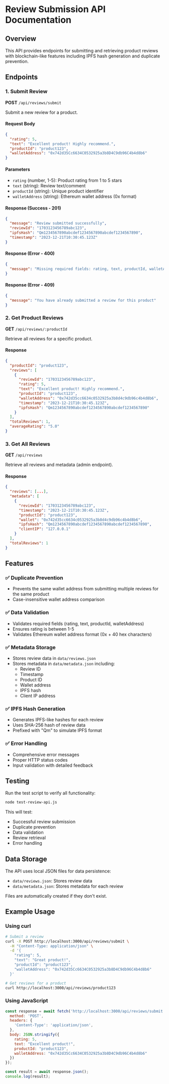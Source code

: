 # Review Submission API Documentation

## Overview
This API provides endpoints for submitting and retrieving product reviews with blockchain-like features including IPFS hash generation and duplicate prevention.

## Endpoints

### 1. Submit Review
**POST** `/api/reviews/submit`

Submit a new review for a product.

#### Request Body
```json
{
  "rating": 5,
  "text": "Excellent product! Highly recommend.",
  "productId": "product123",
  "walletAddress": "0x742d35Cc6634C0532925a3b8D4C9db96C4b4d8b6"
}
```

#### Parameters
- `rating` (number, 1-5): Product rating from 1 to 5 stars
- `text` (string): Review text/comment
- `productId` (string): Unique product identifier
- `walletAddress` (string): Ethereum wallet address (0x format)

#### Response (Success - 201)
```json
{
  "message": "Review submitted successfully",
  "reviewId": "1703123456789abc123",
  "ipfsHash": "Qm1234567890abcdef1234567890abcdef1234567890",
  "timestamp": "2023-12-21T10:30:45.123Z"
}
```

#### Response (Error - 400)
```json
{
  "message": "Missing required fields: rating, text, productId, walletAddress"
}
```

#### Response (Error - 409)
```json
{
  "message": "You have already submitted a review for this product"
}
```

### 2. Get Product Reviews
**GET** `/api/reviews/:productId`

Retrieve all reviews for a specific product.

#### Response
```json
{
  "productId": "product123",
  "reviews": [
    {
      "reviewId": "1703123456789abc123",
      "rating": 5,
      "text": "Excellent product! Highly recommend.",
      "productId": "product123",
      "walletAddress": "0x742d35cc6634c0532925a3b8d4c9db96c4b4d8b6",
      "timestamp": "2023-12-21T10:30:45.123Z",
      "ipfsHash": "Qm1234567890abcdef1234567890abcdef1234567890"
    }
  ],
  "totalReviews": 1,
  "averageRating": "5.0"
}
```

### 3. Get All Reviews
**GET** `/api/reviews`

Retrieve all reviews and metadata (admin endpoint).

#### Response
```json
{
  "reviews": [...],
  "metadata": [
    {
      "reviewId": "1703123456789abc123",
      "timestamp": "2023-12-21T10:30:45.123Z",
      "productId": "product123",
      "wallet": "0x742d35cc6634c0532925a3b8d4c9db96c4b4d8b6",
      "ipfsHash": "Qm1234567890abcdef1234567890abcdef1234567890",
      "clientIP": "127.0.0.1"
    }
  ],
  "totalReviews": 1
}
```

## Features

### ✅ Duplicate Prevention
- Prevents the same wallet address from submitting multiple reviews for the same product
- Case-insensitive wallet address comparison

### ✅ Data Validation
- Validates required fields (rating, text, productId, walletAddress)
- Ensures rating is between 1-5
- Validates Ethereum wallet address format (0x + 40 hex characters)

### ✅ Metadata Storage
- Stores review data in `data/reviews.json`
- Stores metadata in `data/metadata.json` including:
  - Review ID
  - Timestamp
  - Product ID
  - Wallet address
  - IPFS hash
  - Client IP address

### ✅ IPFS Hash Generation
- Generates IPFS-like hashes for each review
- Uses SHA-256 hash of review data
- Prefixed with "Qm" to simulate IPFS format

### ✅ Error Handling
- Comprehensive error messages
- Proper HTTP status codes
- Input validation with detailed feedback

## Testing

Run the test script to verify all functionality:

```bash
node test-review-api.js
```

This will test:
- Successful review submission
- Duplicate prevention
- Data validation
- Review retrieval
- Error handling

## Data Storage

The API uses local JSON files for data persistence:

- `data/reviews.json`: Stores review data
- `data/metadata.json`: Stores metadata for each review

Files are automatically created if they don't exist.

## Example Usage

### Using curl
```bash
# Submit a review
curl -X POST http://localhost:3000/api/reviews/submit \
  -H "Content-Type: application/json" \
  -d '{
    "rating": 5,
    "text": "Great product!",
    "productId": "product123",
    "walletAddress": "0x742d35Cc6634C0532925a3b8D4C9db96C4b4d8b6"
  }'

# Get reviews for a product
curl http://localhost:3000/api/reviews/product123
```

### Using JavaScript
```javascript
const response = await fetch('http://localhost:3000/api/reviews/submit', {
  method: 'POST',
  headers: {
    'Content-Type': 'application/json',
  },
  body: JSON.stringify({
    rating: 5,
    text: "Excellent product!",
    productId: "product123",
    walletAddress: "0x742d35Cc6634C0532925a3b8D4C9db96C4b4d8b6"
  })
});

const result = await response.json();
console.log(result);
``` 